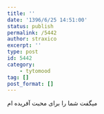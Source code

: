 ```yaml
---
title: ''
date: '1396/6/25 14:51:00'
status: publish
permalink: /5442
author: straxico
excerpt: ''
type: post
id: 5442
category:
    - tytomood
tag: []
post_format: []
---
```

میگفت شما را برای محبت آفریده ام